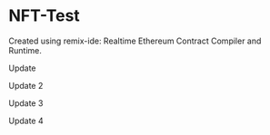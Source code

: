 # NFT-Test

Created using remix-ide: Realtime Ethereum Contract Compiler and Runtime.

Update 

Update 2

Update 3

Update 4
